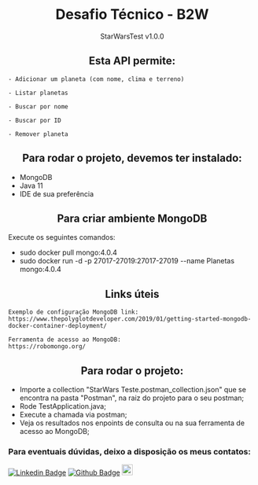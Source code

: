 <h1 align="center">Desafio Técnico - B2W</h1>

<p align="center">StarWarsTest v1.0.0</p>

<h2 align="center"> Esta API permite:</h2>

    - Adicionar um planeta (com nome, clima e terreno)

    - Listar planetas

    - Buscar por nome

    - Buscar por ID

    - Remover planeta

<h2 align="center">Para rodar o projeto, devemos ter instalado:</h2>

- MongoDB
- Java 11
- IDE de sua preferência

<h2 align="center">Para criar ambiente MongoDB </h2>

Execute os seguintes comandos:

- sudo docker pull mongo:4.0.4
- sudo docker run -d -p 27017-27019:27017-27019 --name Planetas mongo:4.0.4

<h2 align="center">Links úteis</h2>

```
Exemplo de configuração MongoDB link:
https://www.thepolyglotdeveloper.com/2019/01/getting-started-mongodb-docker-container-deployment/

Ferramenta de acesso ao MongoDB:
https://robomongo.org/
```

<h2 align="center"> Para rodar o projeto: </h2>

- Importe a collection "StarWars Teste.postman_collection.json" que se encontra na pasta "Postman", na raiz do projeto para o seu postman;
- Rode TestApplication.java;
- Execute a chamada via postman;
- Veja os resultados nos enpoints de consulta ou na sua ferramenta de acesso ao MongoDB;

<h3> Para eventuais dúvidas, deixo a disposição os meus contatos:</h3>

[![Linkedin Badge](https://img.shields.io/badge/-LinkedIn-blue?style=flat-square&logo=Linkedin&logoColor=white&link=https://www.linkedin.com/in/filipe-aguiar-a64992191/)](https://www.linkedin.com/in/filipe-aguiar-a64992191/)
[![Github Badge](https://img.shields.io/badge/-Github-000?style=flat-square&logo=Github&logoColor=white&link=https://github.com/FilipeMAguiar)](https://github.com/FilipeMAguiar)
<a target="_blank" href="https://api.whatsapp.com/send?phone=5551983013198">
<img alt="Whatsapp" width="22px" src="https://cdn.jsdelivr.net/npm/simple-icons@v3/icons/whatsapp.svg" />
</a>